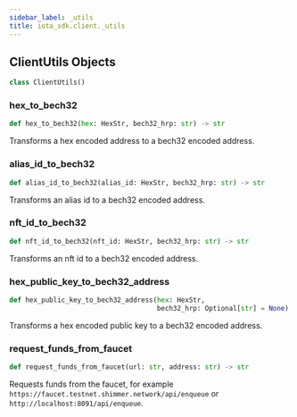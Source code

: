 ```yaml
---
sidebar_label: _utils
title: iota_sdk.client._utils
---
```


## ClientUtils Objects

```python
class ClientUtils()
```

### hex\_to\_bech32

```python
def hex_to_bech32(hex: HexStr, bech32_hrp: str) -> str
```

Transforms a hex encoded address to a bech32 encoded address.

### alias\_id\_to\_bech32

```python
def alias_id_to_bech32(alias_id: HexStr, bech32_hrp: str) -> str
```

Transforms an alias id to a bech32 encoded address.

### nft\_id\_to\_bech32

```python
def nft_id_to_bech32(nft_id: HexStr, bech32_hrp: str) -> str
```

Transforms an nft id to a bech32 encoded address.

### hex\_public\_key\_to\_bech32\_address

```python
def hex_public_key_to_bech32_address(hex: HexStr,
                                     bech32_hrp: Optional[str] = None) -> str
```

Transforms a hex encoded public key to a bech32 encoded address.

### request\_funds\_from\_faucet

```python
def request_funds_from_faucet(url: str, address: str) -> str
```

Requests funds from the faucet, for example `https://faucet.testnet.shimmer.network/api/enqueue` or `http://localhost:8091/api/enqueue`.

